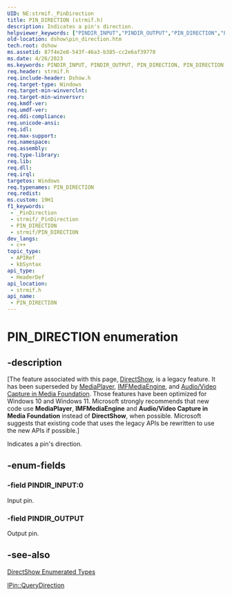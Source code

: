 ```yaml
---
UID: NE:strmif._PinDirection
title: PIN_DIRECTION (strmif.h)
description: Indicates a pin's direction.
helpviewer_keywords: ["PINDIR_INPUT","PINDIR_OUTPUT","PIN_DIRECTION","PIN_DIRECTION","PIN_DIRECTION enumeration [DirectShow]","PIN_DIRECTIONEnumeration","dshow.pin_direction","strmif/PINDIR_INPUT","strmif/PINDIR_OUTPUT","strmif/PIN_DIRECTION"]
old-location: dshow\pin_direction.htm
tech.root: dshow
ms.assetid: 87f4e2e8-543f-46a3-b385-cc2e6af39770
ms.date: 4/26/2023
ms.keywords: PINDIR_INPUT, PINDIR_OUTPUT, PIN_DIRECTION, PIN_DIRECTION , PIN_DIRECTION enumeration [DirectShow], PIN_DIRECTIONEnumeration, dshow.pin_direction, strmif/PINDIR_INPUT, strmif/PINDIR_OUTPUT, strmif/PIN_DIRECTION
req.header: strmif.h
req.include-header: Dshow.h
req.target-type: Windows
req.target-min-winverclnt: 
req.target-min-winversvr: 
req.kmdf-ver: 
req.umdf-ver: 
req.ddi-compliance: 
req.unicode-ansi: 
req.idl: 
req.max-support: 
req.namespace: 
req.assembly: 
req.type-library: 
req.lib: 
req.dll: 
req.irql: 
targetos: Windows
req.typenames: PIN_DIRECTION
req.redist: 
ms.custom: 19H1
f1_keywords:
 - _PinDirection
 - strmif/_PinDirection
 - PIN_DIRECTION
 - strmif/PIN_DIRECTION
dev_langs:
 - c++
topic_type:
 - APIRef
 - kbSyntax
api_type:
 - HeaderDef
api_location:
 - strmif.h
api_name:
 - PIN_DIRECTION
---
```


# PIN_DIRECTION enumeration


## -description

\[The feature associated with this page, [DirectShow](/windows/win32/directshow/directshow), is a legacy feature. It has been superseded by [MediaPlayer](/uwp/api/Windows.Media.Playback.MediaPlayer), [IMFMediaEngine](/windows/win32/api/mfmediaengine/nn-mfmediaengine-imfmediaengine), and [Audio/Video Capture in Media Foundation](windows/win32/medfound/audio-video-capture-in-media-foundation). Those features have been optimized for Windows 10 and Windows 11. Microsoft strongly recommends that new code use **MediaPlayer**, **IMFMediaEngine** and **Audio/Video Capture in Media Foundation** instead of **DirectShow**, when possible. Microsoft suggests that existing code that uses the legacy APIs be rewritten to use the new APIs if possible.\]

Indicates a pin's direction.

## -enum-fields

### -field PINDIR_INPUT:0

Input pin.

### -field PINDIR_OUTPUT

Output pin.

## -see-also

<a href="/windows/desktop/DirectShow/directshow-enumerated-types">DirectShow Enumerated Types</a>



<a href="/windows/desktop/api/strmif/nf-strmif-ipin-querydirection">IPin::QueryDirection</a>
